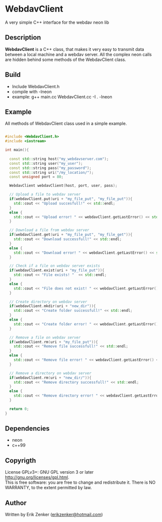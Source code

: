 WebdavClient 
============
A very simple C++ interface for the webdav neon lib

## Description ##
 __WebdavClient__ is a C++ class, that makes it very easy to transmit data between a local machine
 and a webdav server. All the complex neon calls are hidden behind some methods of the
 WebdavClient class.

## Build ##
   + Include WebdavClient.h
   + compile with -lneon
   + example: g++ main.cc WebdavClient.cc -I . -lneon

## Example ##
All methods of WebdavClient class used in a simple example.
```c++

#include <WebdavClient.h>
#include <iostream>

int main(){
  
  const std::string host("my_webdavserver.com");
  const std::string user("my_user");
  const std::string pass("my_password");
  const std::string uri("/my_location/");
  const unsigned port = 80;

  WebdavClient webdavClient(host, port, user, pass);

  // Upload a file to webdav server
  if(webdavClient.put(uri + "my_file_put", "my_file_put")){
    std::cout << "Upload succesfull!" << std::endl;
  }
  else {
    std::cout << "Upload error! " << webdavClient.getLastError() << std::endl;
  }

  // Download a file from webdav server
  if(webdavClient.get(uri + "my_file_put", "my_file_get")){
    std::cout << "Download successfull!" << std::endl;
  }
  else {
    std::cout << "Download error! " << webdavClient.getLastError() << std::endl;
  }

  // Check if a file on webdav server exists
  if(webdavClient.exist(uri + "my_file_put")){
    std::cout << "File exists! "  << std::endl;
  }
  else {
    std::cout << "File does not exist! " << webdavClient.getLastError() << std::endl;
  }

  // Create directory on webdav server
  if(webdavClient.mkdir(uri + "new_dir")){
    std::cout << "Create folder successfull!" << std::endl;
  }
  else {
    std::cout << "Create folder error! " << webdavClient.getLastError() << std::endl;
  }

  // Remove a file on webdav server
  if(webdavClient.rm(uri + "my_file_put")){
    std::cout << "Remove file successfull!" << std::endl;
  }
  else {
    std::cout << "Remove file error! " << webdavClient.getLastError() << std::endl;
  }

  // Remove a directory on webdav server
  if(webdavClient.rm(uri + "new_dir/")){
    std::cout << "Remove directory successfull!" << std::endl;
  }
  else {
    std::cout << "Remove directory error! " << webdavClient.getLastError() << std::endl;
  }

  return 0;
}
```
   
## Dependencies ##
 + neon
 + c++99

## Copyrigth
License GPLv3+: GNU GPL version 3 or later <http://gnu.org/licenses/gpl.html>.  
This is free software: you are free to change and redistribute it.  There is NO WARRANTY, to the extent permitted by law.

## Author ##
Written by Erik Zenker (erikzenker@hotmail.com)

